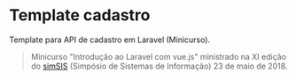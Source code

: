 # Template cadastro

Template para API de cadastro em Laravel (Minicurso).

> Minicurso "Introdução ao Laravel com vue.js" ministrado na XI edição do [simSIS](http://www.sisftc.com.br/simsis/) (Simpósio de Sistemas de Informação) 23 de maio de 2018.
